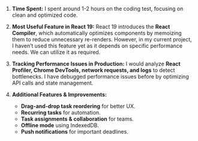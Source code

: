 1. **Time Spent:** I spent around 1-2 hours on the coding test, focusing on clean and optimized code.  

2. **Most Useful Feature in React 19:** React 19 introduces the **React Compiler**, which automatically optimizes components by memoizing them to reduce unnecessary re-renders. However, in my current project, I haven’t used this feature yet as it depends on specific performance needs. We can utilize it as required.  

3. **Tracking Performance Issues in Production:** I would analyze **React Profiler, Chrome DevTools, network requests, and logs** to detect bottlenecks. I have debugged performance issues before by optimizing API calls and state management.  

4. **Additional Features & Improvements:**  
   - **Drag-and-drop task reordering** for better UX.  
   - **Recurring tasks** for automation.  
   - **Task assignments & collaboration** for teams.  
   - **Offline mode** using IndexedDB.  
   - **Push notifications** for important deadlines.